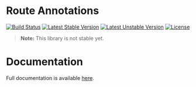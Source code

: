 <h1>Route Annotations</h1>

[![Build Status](https://travis-ci.com/aphiria/route-annotations.svg)](https://travis-ci.com/aphiria/route-annotations)
[![Latest Stable Version](https://poser.pugx.org/aphiria/route-annotations/v/stable.svg)](https://packagist.org/packages/aphiria/route-annotations)
[![Latest Unstable Version](https://poser.pugx.org/aphiria/route-annotations/v/unstable.svg)](https://packagist.org/packages/aphiria/route-annotations)
[![License](https://poser.pugx.org/aphiria/route-annotations/license.svg)](https://packagist.org/packages/aphiria/route-annotations)

> **Note:** This library is not stable yet.
>
<h1>Documentation</h1>

Full documentation is available <a href="https://github.com/aphiria/docs/blob/master/routing.md#route-annotations" target="_blank">here</a>.
